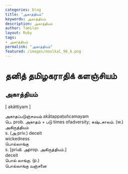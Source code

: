 ```yaml
---  
categories: blog  
title: "அகாத்தியம்"
keywords: அகாத்தியம்  
description: அகாத்தியம்
author: Tamilan  
layout: Ruby  
tags:     
- அகாத்தியம்
permalink: "அகாத்தியம்"  
featured: /images/noolkal_96_6.png  
--- 
```

# தனித் தமிழகராதிக் களஞ்சியம்
## அகாத்தியம்

[ akāttiyam ]  
  
அகாதப்படுஞ்சமயம் akātappaṭuñcamayam  
பெ. prob. அகாதம் + படு times ofadversity; கஷ்டகாலம். (w.)  
அகிருத்தியம்  
s. (அ priv.) deceit  
wickedness  
பொல்லாங்கு  
s. [priவி. அprop. அகிருத்தியம்.]  
deceit  
பொல் லாங்கு. (p.)  
பொல்லாங்கு வஞ்சனை